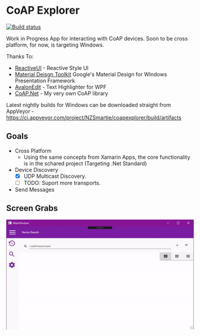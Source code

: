 # CoAP Explorer 

[![Build status](https://ci.appveyor.com/api/projects/status/njym61gix1mygnqg/branch/master?svg=true)](https://ci.appveyor.com/project/NZSmartie/coapexplorer/branch/master)

Work in Progress App for interacting with CoAP devices. Soon to be cross platform, for now, is targeting Windows.

Thanks To:
 - [ReactiveUI](https://github.com/reactiveui/ReactiveUI/) - Reactive Style UI
 - [Material Deisgn Toolkit](https://github.com/ButchersBoy/MaterialDesignInXamlToolkit) Google's Material Design for WIndows Presentation Framework
 - [AvalonEdit](https://github.com/icsharpcode/AvalonEdit) - Text Highlighter for WPF
 - [CoAP.Net](https://github.com/NZSmartie/CoAP.Net/) - My very own CoAP library

Latest nightly builds for Windows can be downloaded straight from AppVeyor - https://ci.appveyor.com/project/NZSmartie/coapexplorer/build/artifacts

## Goals

 - Cross Platform
   - Using the same concepts from Xamarin Apps, the core functionality is in the schared project (Targeting .Net Standard)
 - Device Discovery
   - [X] UDP Multicast Discovery.
   - [ ] TODO: Suport more transports.
 - Send Messages

## Screen Grabs

![Device Discovery](Media/2018-03-15_11-37-33.gif)